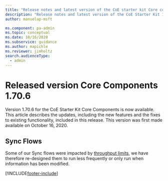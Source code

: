 ```yaml
---
title: "Release notes and latest version of the CoE starter kit Core components 1.70.6 | MicrosoftDocs"
description: "Release notes and latest version of the CoE Starter Kit 1.70.6"
author: manuelap-msft

ms.component: pa-admin
ms.topic: conceptual
ms.date: 10/16/2020
ms.subservice: guidance
ms.author: mapichle
ms.reviewer: jimholtz
search.audienceType: 
  - admin
---
```


# Released version Core Components 1.70.6

Version 1.70.6 for the CoE Starter Kit Core Components is now available. This article describes the updates, including the new features and the fixes to existing functionality, included in this release. This version was first made available on October 16, 2020.

## Sync Flows

Some of our Sync flows were impacted by [throughput limits](/power-automate/limits-and-config#throughput-limits), we have therefore re-designed them to run less frequently or only run when information has been modified.


[!INCLUDE[footer-include](../../../includes/footer-banner.md)]
